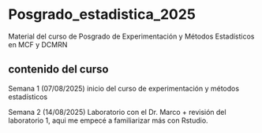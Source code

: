 # Posgrado_estadistica_2025
Material del curso de Posgrado de Experimentación y Métodos Estadísticos en MCF y DCMRN
## contenido del curso
Semana 1 (07/08/2025) inicio del curso de experimentación y métodos estadísticos

Semana 2 (14/08/2025) Laboratorio con el Dr. Marco + revisión del laboratorio 1, aqui me empecé a familiarizar más con Rstudio.
